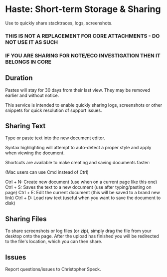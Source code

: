 # Haste: Short-term Storage & Sharing

Use to quickly share stacktraces, logs, screenshots.

### THIS IS NOT A REPLACEMENT FOR CORE ATTACHMENTS - DO NOT USE IT AS SUCH
### IF YOU ARE SHARING FOR NOTE/ECO INVESTIGATION THEN IT BELONGS IN CORE



## Duration

Pastes will stay for 30 days from their last view. They may be removed earlier
and without notice.

This service is intended to enable quickly sharing logs, screenshots or other 
snippets for quick resolution of support issues.

## Sharing Text

Type or paste text into the new document editor.

Syntax highlighting will attempt to auto-detect a proper style and apply when 
viewing the document.

Shortcuts are available to make creating and saving documents faster:

(Mac users can use Cmd instead of Ctrl)

Ctrl + N: Create new document (use when on a current page like this one)
Ctrl + S: Saves the text to a new document (use after typing/pasting on page)
Ctrl + E: Edit the current document (this will be saved to a brand new link)
Ctrl + D: Load raw text (useful when you want to save the document to disk)

## Sharing Files

To share screenshots or log files (or zip), simply drag the file from your 
desktop onto the page. After the upload has finished you will be redirected 
to the file's location, which you can then share.

## Issues

Report questions/issues to Christopher Speck.
